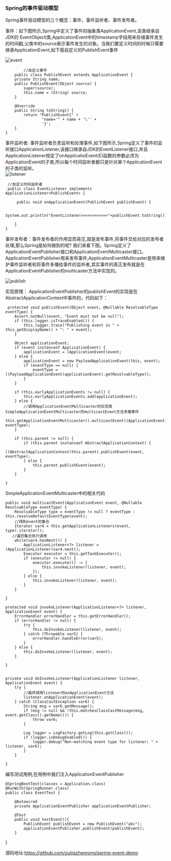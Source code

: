 ###      Spring的事件驱动模型  
Spring事件驱动模型的三个概念：事件，事件监听者、事件发布者。

事件：如下图所示,Spring中定义了事件的抽象类ApplicationEvent,该类继承自JDK的 EventObjectl类,ApplicationEvent中的timestamp字段用来存储事件发生的时间戳,父类中的source表示事件发生的对象。当我们要定义时间的时候只需要继承ApplicationEvent,如下面自定义的PublishEvent事件    

![event](3B53DEBF0BF441DF9824C224A6E465FD)    
        
            //自定义事件  
        public class PublishEvent extends ApplicationEvent {  
        private String name;
        public PublishEvent(Object source) {
            super(source);
            this.name = (String) source;
        }
        
        @Override
        public String toString() {
            return "PublishEvent{" +
                    "name='" + name + '\'' +
                    '}';
        }
    }  
    
事件监听者:  事件监听者负责监听和处理事件,如下图所示,Spring定义了事件的监听接口ApplicationListener,该接口继承自JDK的EventListener接口,并且ApplicationListener规定了onApplicatioEvent(E)函数的参数必须为ApplicationEvent的子类,所以每个时间监听者都只是针对某个ApplicationEvent的子类的监听。  
![listener](B3C11AB22FD04071B8A82CBBFFA40422) 

     //自定义时间监听者
     public class EventListener implements   ApplicationListener<PublishEvent> {

         public void onApplicationEvent(PublishEvent publishEvent) {

             System.out.println("EventListener>>>>>>>>>>>>"+publishEvent.toString());

        }
    }
    

 事件发布者：事件发布者的作用显而易见,就是发布事件,将事件交给对应的发布者处理,那么Spring是如何做到的呢? 我们来看下图。Spring定义了ApplicationEventPublisher接口和ApplicationEventMulticaster接口。ApplicationEventPublisher用来发布事件,ApplicationEventMulticaster是用来维护事件监听者和将事件多播给事件的监听者,其实事件的真正发布就是在ApplicationEventPublisher的multicaster方法中实现的。

![publish](878D2BE504684A1EBB4E6C1233E7759D)


实现原理：
ApplicationEventPublisher的publishEvent的实现是在AbstractApplicationContext中事件的，代码如下：

     protected void publishEvent(Object event, @Nullable ResolvableType eventType) {
        Assert.notNull(event, "Event must not be null");
        if (this.logger.isTraceEnabled()) {
            this.logger.trace("Publishing event in " + this.getDisplayName() + ": " + event);
        }

        Object applicationEvent;
        if (event instanceof ApplicationEvent) {
            applicationEvent = (ApplicationEvent)event;
        } else {
            applicationEvent = new PayloadApplicationEvent(this, event);
            if (eventType == null) {
                eventType = ((PayloadApplicationEvent)applicationEvent).getResolvableType();
            }
        }

        if (this.earlyApplicationEvents != null) {
            this.earlyApplicationEvents.add(applicationEvent);
        } else {
            //调用ApplicationEventMulticaster的实现类SimpleApplicationEventMulticaster的multicastEvent方法多播事件
            this.getApplicationEventMulticaster().multicastEvent((ApplicationEvent)applicationEvent, eventType);
        }

        if (this.parent != null) {
            if (this.parent instanceof AbstractApplicationContext) {
                ((AbstractApplicationContext)this.parent).publishEvent(event, eventType);
            } else {
                this.parent.publishEvent(event);
            }
        }

    }
    
SimpleApplicationEventMulticaster中的相关代码

    public void multicastEvent(ApplicationEvent event, @Nullable ResolvableType eventType) {
        ResolvableType type = eventType != null ? eventType : this.resolveDefaultEventType(event);
        //得到event的集合
        Iterator var4 = this.getApplicationListeners(event, type).iterator();
       //遍历集合执行调用
        while(var4.hasNext()) {
            ApplicationListener<?> listener = (ApplicationListener)var4.next();
            Executor executor = this.getTaskExecutor();
            if (executor != null) {
                executor.execute(() -> {
                    this.invokeListener(listener, event);
                });
            } else {
                this.invokeListener(listener, event);
            }
        }

    }

    protected void invokeListener(ApplicationListener<?> listener, ApplicationEvent event) {
        ErrorHandler errorHandler = this.getErrorHandler();
        if (errorHandler != null) {
            try {
                this.doInvokeListener(listener, event);
            } catch (Throwable var5) {
                errorHandler.handleError(var5);
            }
        } else {
            this.doInvokeListener(listener, event);
        }

    }


    private void doInvokeListener(ApplicationListener listener, ApplicationEvent event) {
        try {
            //最终调用listener的onApplicationEvent方法
            listener.onApplicationEvent(event);
        } catch (ClassCastException var6) {
            String msg = var6.getMessage();
            if (msg != null && !this.matchesClassCastMessage(msg, event.getClass().getName())) {
                throw var6;
            }

            Log logger = LogFactory.getLog(this.getClass());
            if (logger.isDebugEnabled()) {
                logger.debug("Non-matching event type for listener: " + listener, var6);
            }
        }

    }
    
编写测试用例,在用例中我们注入ApplicationEventPublisher

    @SpringBootTest(classes = Application.class)
    @RunWith(SpringRunner.class)
    public class EventTest {

        @Autowired
        private ApplicationEventPublisher applicationEventPublisher;
    
        @Test
        public void testEvent(){
            PublishEvent publishEvent = new PublishEvent("abc");
            applicationEventPublisher.publishEvent(publishEvent);
        }
}

源码地址:https://github.com/zuijiazhenrong/spring-event-demo
